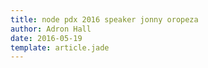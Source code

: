 ```yaml
---
title: node pdx 2016 speaker jonny oropeza
author: Adron Hall
date: 2016-05-19
template: article.jade
---
```

